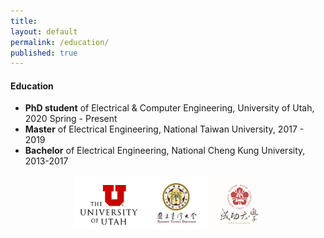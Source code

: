```yaml
---
title:
layout: default
permalink: /education/
published: true
---
```


#### Education

- **PhD student** of Electrical & Computer Engineering, University of Utah, 2020 Spring - Present
- **Master** of Electrical Engineering, National Taiwan University, 2017 - 2019
- **Bachelor** of Electrical Engineering, National Cheng Kung University, 2013-2017

<p align="center">
<img src="../assets/images/u-logo.png" style=" width: 60%;">
</p>
